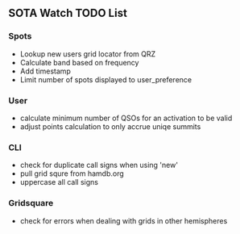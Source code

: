 ## SOTA Watch TODO List
### Spots
* Lookup new users grid locator from QRZ
* Calculate band based on frequency
* Add timestamp
* Limit number of spots displayed to user_preference


### User
* calculate minimum number of QSOs for an activation to be valid
* adjust points calculation to only accrue uniqe summits


### CLI
* check for duplicate call signs when using 'new'
* pull grid squre from hamdb.org
* uppercase all call signs

### Gridsquare
* check for errors when dealing with grids in other hemispheres
